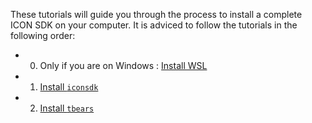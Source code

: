 These tutorials will guide you through the process to install a complete ICON SDK on your computer.
It is adviced to follow the tutorials in the following order:

  - 0. Only if you are on Windows : [Install WSL](packages/wsl.md)
  - 1. [Install `iconsdk`](packages/iconsdk.md)
  - 2. [Install `tbears`](packages/tbears.md)